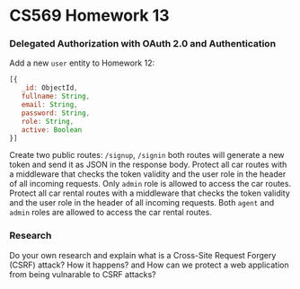# CS569 Homework 13
### Delegated Authorization with OAuth 2.0 and Authentication
Add a new `user` entity to Homework 12:
```javascript
[{ 
   _id: ObjectId, 
   fullname: String, 
   email: String, 
   password: String, 
   role: String,
   active: Boolean
}]
```
Create two public routes: `/signup`, `/signin` both routes will generate a new token and send it as JSON in the response body.
Protect all car routes with a middleware that checks the token validity and the user role in the header of all incoming requests. Only `admin` role is allowed to access the car routes.
Protect all car rental routes with a middleware that checks the token validity and the user role in the header of all incoming requests. Both `agent` and `admin` roles are allowed to access the car rental routes.
### Research
Do your own research and explain what is a Cross-Site Request Forgery (CSRF) attack? How it happens? and How can we protect a web application from being vulnarable to CSRF attacks?
